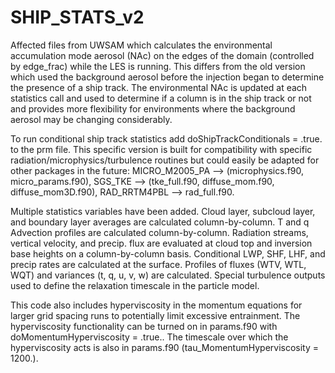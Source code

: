 # SHIP_STATS_v2

Affected files from UWSAM which calculates the environmental accumulation mode aerosol (NAc) on the edges of the domain (controlled by edge_frac) while the LES is running. This differs from the old version which used the background aerosol before the injection began to determine the presence of a ship track. The environmental NAc is updated at each statistics call and used to determine if a column is in the ship track or not and provides more flexibility for environments where the background aerosol may be changing considerably.  

To run conditional ship track statistics add doShipTrackConditionals = .true. to the prm file. This specific version is built for compatibility with specific radiation/microphysics/turbulence routines but could easily be adapted for other packages in the future: MICRO_M2005_PA --> (microphysics.f90, micro_params.f90), SGS_TKE --> (tke_full.f90, diffuse_mom.f90, diffuse_mom3D.f90), RAD_RRTM4PBL --> rad_full.f90. 

Multiple statistics variables have been added. Cloud layer, subcloud layer, and boundary layer averages are calculated column-by-column. T and q Advection profiles are calculated column-by-column. Radiation streams, vertical velocity, and precip. flux are evaluated at cloud top and inversion base heights on a column-by-column basis. Conditional LWP, SHF, LHF, and precip rates are calculated at the surface. Profiles of fluxes (WTV, WTL, WQT) and variances (t, q, u, v, w) are calculated. Special turbulence outputs used to define the relaxation timescale in the particle model. 

This code also includes hyperviscosity in the momentum equations for larger grid spacing runs to potentially limit excessive entrainment. The hyperviscosity functionality can be turned on in params.f90 with doMomentumHyperviscosity = .true.. The timescale over which the hyperviscosity acts is also in params.f90 (tau_MomentumHyperviscosity = 1200.).


